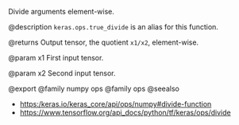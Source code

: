 Divide arguments element-wise.

@description
`keras.ops.true_divide` is an alias for this function.

@returns
    Output tensor, the quotient `x1/x2`, element-wise.

@param x1
First input tensor.

@param x2
Second input tensor.

@export
@family numpy ops
@family ops
@seealso
+ <https:/keras.io/keras_core/api/ops/numpy#divide-function>
+ <https://www.tensorflow.org/api_docs/python/tf/keras/ops/divide>
